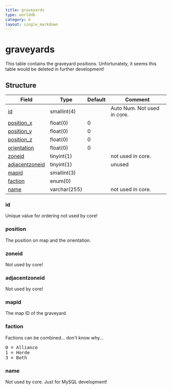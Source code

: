 ```yaml
---
title: graveyards
type: worlddb
category: G
layout: single_markdown
---
```


# graveyards
This table contains the graveyard positions. Unfortunately, it seems this table would be deleted in further development!

## Structure

Field                                                                                    | Type         | Default | Comment                    
---------------------------------------------------------------------------------------- | ------------ | ------- | ---------------------------
[id](#id)                                                                                | smallint(4)  |         | Auto Num. Not used in core.
[position_x](#position)                                                                  | float(0)     | 0       |                            
[position_y](#position)                                                                  | float(0)     | 0       |                            
[position_z](#position)                                                                  | float(0)     | 0       |                            
[orientation](#position)                                                                 | float(0)     | 0       |                            
[zoneid](#zoneid)                                                                        | tinyint(1)   |         | not used in core.          
[adjacentzoneid](#adjacentzoneid)                                                        | tinyint(1)   |         | unused                     
[mapid](#mapid)                                                                          | smallint(3)  |         |                            
[faction](#faction)                                                                      | enum(0)      |         |                            
[name](#name)                                                                            | varchar(255) |         | not used in core.          

### id

Unique value for ordering not used by core!

### position

The position on map and the orientation.

### zoneid

Not used by core!

### adjacentzoneid

Not used by core!

### mapid

The map ID of the graveyard.

### faction

Factions can be combined... don't know why...

<pre>
0 = Alliance
1 = Horde
3 = Both
</pre>

### name

Not used by core. Just for MySQL development!
